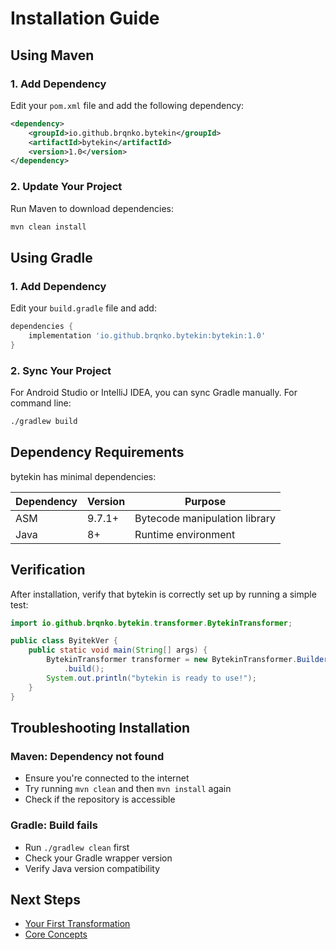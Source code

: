 # Installation Guide

## Using Maven

### 1. Add Dependency

Edit your `pom.xml` file and add the following dependency:

```xml
<dependency>
    <groupId>io.github.brqnko.bytekin</groupId>
    <artifactId>bytekin</artifactId>
    <version>1.0</version>
</dependency>
```

### 2. Update Your Project

Run Maven to download dependencies:

```bash
mvn clean install
```

## Using Gradle

### 1. Add Dependency

Edit your `build.gradle` file and add:

```gradle
dependencies {
    implementation 'io.github.brqnko.bytekin:bytekin:1.0'
}
```

### 2. Sync Your Project

For Android Studio or IntelliJ IDEA, you can sync Gradle manually. For command line:

```bash
./gradlew build
```

## Dependency Requirements

bytekin has minimal dependencies:

| Dependency | Version | Purpose |
|-----------|---------|---------|
| ASM | 9.7.1+ | Bytecode manipulation library |
| Java | 8+ | Runtime environment |

## Verification

After installation, verify that bytekin is correctly set up by running a simple test:

```java
import io.github.brqnko.bytekin.transformer.BytekinTransformer;

public class ByitekVer {
    public static void main(String[] args) {
        BytekinTransformer transformer = new BytekinTransformer.Builder()
            .build();
        System.out.println("bytekin is ready to use!");
    }
}
```

## Troubleshooting Installation

### Maven: Dependency not found

- Ensure you're connected to the internet
- Try running `mvn clean` and then `mvn install` again
- Check if the repository is accessible

### Gradle: Build fails

- Run `./gradlew clean` first
- Check your Gradle wrapper version
- Verify Java version compatibility

## Next Steps

- [Your First Transformation](./first-transformation.md)
- [Core Concepts](./core-concepts.md)
